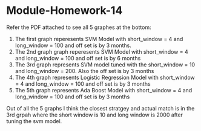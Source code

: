 # Module-Homework-14
Refer the PDF attached to see all 5 graphes at the bottom:

1) The first graph reperesents SVM Model with short_window = 4 and  long_window = 100 and off set is by 3 months.
2) The 2nd graph graph reperesents SVM Model with short_window = 4 and  long_window = 100 and  off set is by 6 months
3) The 3rd graph represents SVM model tuned with the short_window = 10 and long_window = 200. Also the off set is by 3 months
4) The 4th graph represents Logistic Regression Model with short_window = 4 and  long_window = 100 and off set is by 3 months
5) The 5th graph represents Ada Boost Model with short_window = 4 and  long_window = 100 and off set is by 3 months

Out of all the 5 graphs I think the closest stratgey and actual match is in the 3rd grpah where the short window is 10 and long window is 2000 after tuning the svm model.
